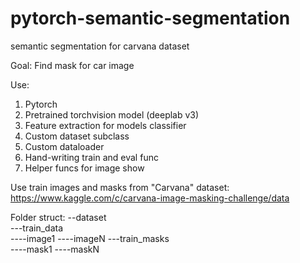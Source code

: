 # pytorch-semantic-segmentation
semantic segmentation for carvana dataset

Goal:
Find mask for car image

Use:
1. Pytorch
2. Pretrained torchvision model (deeplab v3)
3. Feature extraction for models classifier
4. Custom dataset subclass
5. Custom dataloader
6. Hand-writing train and eval func
7. Helper funcs for image show

Use train images and masks from "Carvana" dataset:
https://www.kaggle.com/c/carvana-image-masking-challenge/data

Folder struct:
--dataset\
---train_data\
----image1
----imageN
---train_masks\
----mask1
----maskN
